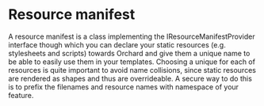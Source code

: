 # Resource manifest



A resource manifest is a class implementing the IResourceManifestProvider interface though which you can declare your static resources (e.g. stylesheets and scripts) towards Orchard and give them a unique name to be able to easily use them in your templates. Choosing a unique for each of resources is quite important to avoid name collisions, since static resources are rendered as shapes and thus are overrideable. A secure way to do this is to prefix the filenames and resource names with namespace of your feature.